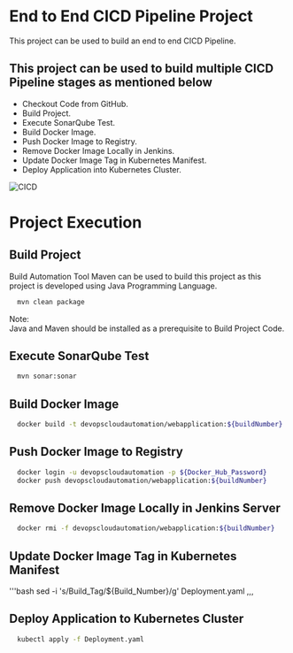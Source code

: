 
# End to End CICD Pipeline Project

This project can be used to build an end to end CICD Pipeline.
## This project can be used to build multiple CICD Pipeline stages as mentioned below 

- Checkout Code from GitHub.
- Build Project.
- Execute SonarQube Test.
- Build Docker Image.
- Push Docker Image to Registry.
- Remove Docker Image Locally in Jenkins.
- Update Docker Image Tag in Kubernetes Manifest.
- Deploy Application into Kubernetes Cluster.

![CICD](https://github.com/DevOpsCloudAutomation/Java_Docker/assets/123757746/085ef572-bd9d-4d05-b710-4fc2a0646d39)
  
# Project Execution
## Build Project

Build Automation Tool Maven can be used to build this project as this project is developed using Java Programming Language.

```bash
  mvn clean package
```
Note:  
Java and Maven should be installed as a prerequisite to Build Project Code.

## Execute SonarQube Test
```bash
  mvn sonar:sonar
```

## Build Docker Image
```bash
  docker build -t devopscloudautomation/webapplication:${buildNumber} .
```

## Push Docker Image to Registry
```bash
  docker login -u devopscloudautomation -p ${Docker_Hub_Password}
  docker push devopscloudautomation/webapplication:${buildNumber}
```

## Remove Docker Image Locally in Jenkins Server
```bash
  docker rmi -f devopscloudautomation/webapplication:${buildNumber}
```

## Update Docker Image Tag in Kubernetes Manifest
'''bash
  sed -i 's/Build_Tag/${Build_Number}/g' Deployment.yaml
,,,

## Deploy Application to Kubernetes Cluster
```bash
  kubectl apply -f Deployment.yaml
```